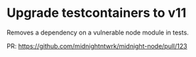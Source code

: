 # Upgrade testcontainers to v11

Removes a dependency on a vulnerable node module in tests.

PR: https://github.com/midnightntwrk/midnight-node/pull/123